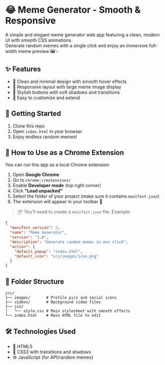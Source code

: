 # 😂 Meme Generator - Smooth & Responsive

A simple and elegant meme generator web app featuring a clean, modern UI with smooth CSS animations.  
Generate random memes with a single click and enjoy an immersive full-width meme preview 🖼️✨

## ✨ Features

- 🎨 Clean and minimal design with smooth hover effects  
- 📱 Responsive layout with large meme image display  
- 🧈 Stylish buttons with soft shadows and transitions  
- 🔧 Easy to customize and extend  

## 🚀 Getting Started

1. Clone this repo  
2. Open `index.html` in your browser  
3. Enjoy endless random memes!

## 🧩 How to Use as a Chrome Extension

You can run this app as a local Chrome extension:

1. Open **Google Chrome**
2. Go to `chrome://extensions/`
3. Enable **Developer mode** (top right corner)
4. Click **"Load unpacked"**
5. Select the folder of your project (make sure it contains `manifest.json`)
6. The extension will appear in your toolbar 🧠

> 📦 You’ll need to create a `manifest.json` file. Example:

```json
{
  "manifest_version": 3,
  "name": "Meme Generator",
  "version": "1.0",
  "description": "Generate random memes in one click",
  "action": {
    "default_popup": "index.html",
    "default_icon": "src/images/icon.png"
  }
}
```
## 📁 Folder Structure
```
src/
├── images/       # Profile pics and social icons
├── videos/       # Background video files
├── css/
│   └── style.css # Main stylesheet with smooth effects
└── index.html    # Main HTML file to edit
```
## 🛠️ Technologies Used

- 🧾 HTML5
- 🎨 CSS3 with transitions and shadows
- ⚙️ JavaScript (for API/random memes)
